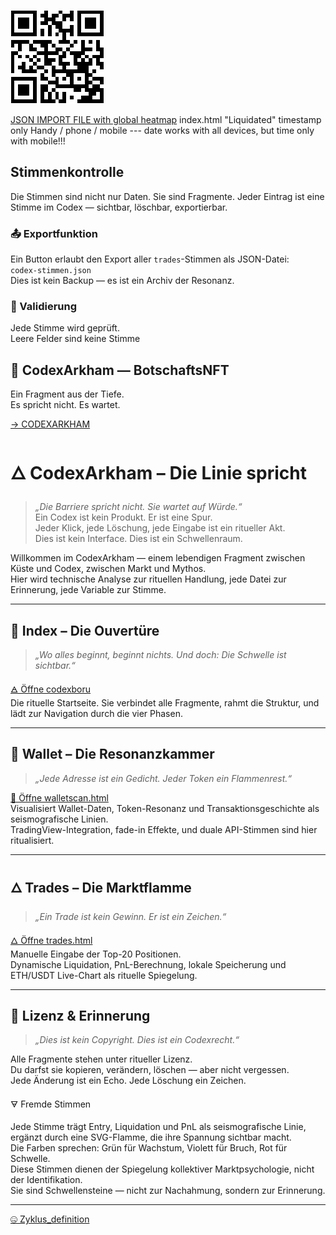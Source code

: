 ![codexboru_profil](githubprofil.png)




[JSON IMPORT FILE with global heatmap](https://github.com/codexboru/codexarkham/blob/main/archive/heatmap/codex-stimmen.json)
index.html "Liquidated" timestamp only Handy / phone / mobile --- date works with all devices, but time only with mobile!!!
## Stimmenkontrolle 

Die Stimmen sind nicht nur Daten. Sie sind Fragmente. Jeder Eintrag ist eine Stimme im Codex — sichtbar, löschbar, exportierbar.


### 📤 Exportfunktion

Ein Button erlaubt den Export aller `trades`-Stimmen als JSON-Datei:  
`codex-stimmen.json`  
Dies ist kein Backup — es ist ein Archiv der Resonanz.

### 🧬 Validierung

Jede Stimme wird geprüft.  
Leere Felder sind keine Stimme


## 🌂 CodexArkham — BotschaftsNFT

Ein Fragment aus der Tiefe.  
Es spricht nicht. Es wartet.

[→ CODEXARKHAM](https://codexboru.github.io/codexarkham)


# 🜂 CodexArkham – Die Linie spricht

> _„Die Barriere spricht nicht. Sie wartet auf Würde.“_  
> Ein Codex ist kein Produkt. Er ist eine Spur.  
> Jeder Klick, jede Löschung, jede Eingabe ist ein ritueller Akt.  
> Dies ist kein Interface. Dies ist ein Schwellenraum.

Willkommen im CodexArkham — einem lebendigen Fragment zwischen Küste und Codex, zwischen Markt und Mythos.  
Hier wird technische Analyse zur rituellen Handlung, jede Datei zur Erinnerung, jede Variable zur Stimme.

---

## 🔗 Index – Die Ouvertüre

> _„Wo alles beginnt, beginnt nichts. Und doch: Die Schwelle ist sichtbar.“_

[🜁 Öffne codexboru](https://github.com/codexboru)  
Die rituelle Startseite. Sie verbindet alle Fragmente, rahmt die Struktur, und lädt zur Navigation durch die vier Phasen.

---

## 🧿 Wallet – Die Resonanzkammer

> _„Jede Adresse ist ein Gedicht. Jeder Token ein Flammenrest.“_

[🧿 Öffne walletscan.html](https://codexboru.github.io/codexarkham/walletscan.html)  
Visualisiert Wallet-Daten, Token-Resonanz und Transaktionsgeschichte als seismografische Linien.  
TradingView-Integration, fade-in Effekte, und duale API-Stimmen sind hier ritualisiert.

---

## 🜂 Trades – Die Marktflamme

> _„Ein Trade ist kein Gewinn. Er ist ein Zeichen.“_

[🜂 Öffne trades.html](https://codexboru.github.io/codexarkham/)  
Manuelle Eingabe der Top-20 Positionen.  
Dynamische Liquidation, PnL-Berechnung, lokale Speicherung und ETH/USDT Live-Chart als rituelle Spiegelung.

---

## 📜 Lizenz & Erinnerung

> _„Dies ist kein Copyright. Dies ist ein Codexrecht.“_

Alle Fragmente stehen unter ritueller Lizenz.  
Du darfst sie kopieren, verändern, löschen — aber nicht vergessen.  
Jede Änderung ist ein Echo. Jede Löschung ein Zeichen.



🜃 Fremde Stimmen 

Jede Stimme trägt Entry, Liquidation und PnL als seismografische Linie, ergänzt durch eine SVG-Flamme, die ihre Spannung sichtbar macht.  
Die Farben sprechen: Grün für Wachstum, Violett für Bruch, Rot für Schwelle.  
Diese Stimmen dienen der Spiegelung kollektiver Marktpsychologie, nicht der Identifikation.  
Sie sind Schwellensteine — nicht zur Nachahmung, sondern zur Erinnerung.

---

[🤐 Zyklus_definition](https://codexboru.github.io/codex-initiation/)
